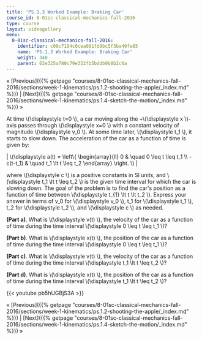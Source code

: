 ```yaml
---
title: 'PS.1.3 Worked Example: Braking Car'
course_id: 8-01sc-classical-mechanics-fall-2016
type: course
layout: videogallery
menu:
  8-01sc-classical-mechanics-fall-2016:
    identifier: c00c7194c0cea091fd9bc5f3ba49fe85
    name: 'PS.1.3 Worked Example: Braking Car'
    weight: 340
    parent: 63e325a780c79e352fb5bddb9b8b2c6a
---
```

« [Previous]({{% getpage "courses/8-01sc-classical-mechanics-fall-2016/sections/week-1-kinematics/ps.1.2-shooting-the-apple/_index.md" %}}) | [Next]({{% getpage "courses/8-01sc-classical-mechanics-fall-2016/sections/week-1-kinematics/ps.1.4-sketch-the-motion/_index.md" %}}) »

At time \\(\\displaystyle t=0 \\), a car moving along the +\\(\\displaystyle x \\)-axis passes through \\(\\displaystyle x=0 \\) with a constant velocity of magnitude \\(\\displaystyle v\_0 \\). At some time later, \\(\\displaystyle t\_1 \\), it starts to slow down. The acceleration of the car as a function of time is given by:

| \\(\\displaystyle a(t) = \\left\\{ \\begin{array}{ll} 0 & \\quad 0 \\leq t \\leq t\_1 \\\\ -c(t-t\_1) & \\quad t\_1 \\lt t \\leq t\_2 \\end{array} \\right. \\) |   

where \\(\\displaystyle c \\) is a positive constants in SI units, and \\(\\displaystyle t\_1 \\lt t \\leq t\_2 \\) is the given time interval for which the car is slowing down. The goal of the problem is to find the car's position as a function of time between \\(\\displaystyle t\_{1} \\lt t \\lt t\_2 \\). Express your answer in terms of v\_0 for \\(\\displaystyle v\_0 \\), t\_1 for \\(\\displaystyle t\_1 \\), t\_2 for \\(\\displaystyle t\_2 \\), and \\(\\displaystyle c \\) as needed.

**(Part a)**. What is \\(\\displaystyle v(t) \\), the velocity of the car as a function of time during the time interval \\(\\displaystyle 0 \\leq t \\leq t\_1 \\)?

**(Part b)**. What is \\(\\displaystyle x(t) \\), the position of the car as a function of time during the time interval \\(\\displaystyle 0 \\leq t \\leq t\_1 \\)?

**(Part c)**. What is \\(\\displaystyle v(t) \\), the velocity of the car as a function of time during the time interval \\(\\displaystyle t\_1 \\lt t \\leq t\_2 \\)?

**(Part d)**. What is \\(\\displaystyle x(t) \\), the position of the car as a function of time during the time interval \\(\\displaystyle t\_1 \\lt t \\leq t\_2 \\)?

{{< youtube pb5hUGBjS3A >}}

« [Previous]({{% getpage "courses/8-01sc-classical-mechanics-fall-2016/sections/week-1-kinematics/ps.1.2-shooting-the-apple/_index.md" %}}) | [Next]({{% getpage "courses/8-01sc-classical-mechanics-fall-2016/sections/week-1-kinematics/ps.1.4-sketch-the-motion/_index.md" %}}) »